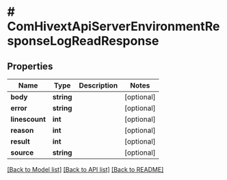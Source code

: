 # # ComHivextApiServerEnvironmentResponseLogReadResponse

## Properties

Name | Type | Description | Notes
------------ | ------------- | ------------- | -------------
**body** | **string** |  | [optional]
**error** | **string** |  | [optional]
**linescount** | **int** |  | [optional]
**reason** | **int** |  | [optional]
**result** | **int** |  | [optional]
**source** | **string** |  | [optional]

[[Back to Model list]](../../README.md#models) [[Back to API list]](../../README.md#endpoints) [[Back to README]](../../README.md)
